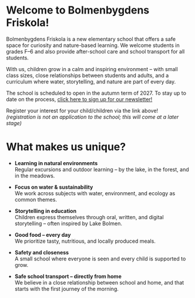 ---
---

# Welcome to Bolmenbygdens Friskola!

Bolmenbygdens Friskola is a new elementary school that offers a safe space for curiosity and nature-based learning. We welcome students in grades F–6 and also provide after-school care and school transport for all students.

With us, children grow in a calm and inspiring environment – with small class sizes, close relationships between students and adults, and a curriculum where water, storytelling, and nature are part of every day.

The school is scheduled to open in the autumn term of 2027. To stay up to date on the process, [click here to sign up for our newsletter!](https://gansub.com/s/fmCU31WC5wQcI/)   

Register your interest for your child/children via the link above!  
*(registration is not an application to the school; this will come at a later stage)*  


# What makes us unique?
- **Learning in natural environments**    
    Regular excursions and outdoor learning – by the lake, in the forest, and in the meadows.

- **Focus on water & sustainability**    
We work across subjects with water, environment, and ecology as common themes.

- **Storytelling in education**    
Children express themselves through oral, written, and digital storytelling – often inspired by Lake Bolmen.

- **Good food – every day**    
We prioritize tasty, nutritious, and locally produced meals.

- **Safety and closeness**    
A small school where everyone is seen and every child is supported to grow.

- **Safe school transport – directly from home**  
We believe in a close relationship between school and home, and that starts with the first journey of the morning.
